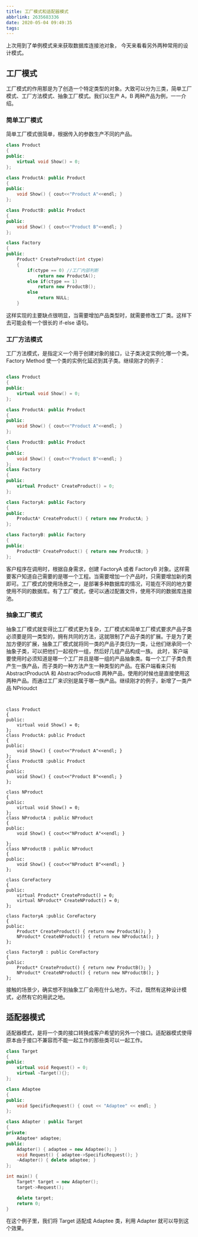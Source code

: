 ```yaml
---
title: 工厂模式和适配器模式
abbrlink: 2635683336
date: 2020-05-04 09:49:35
tags:
---
```

上次用到了单例模式来来获取数据库连接池对象， 今天来看看另外两种常用的设计模式。
<!--more-->

## 工厂模式
工厂模式的作用那是为了创造一个特定类型的对象。大致可以分为三类，简单工厂模式、工厂方法模式、抽象工厂模式。我们以生产 A，B 两种产品为例，一一介绍。

### 简单工厂模式
简单工厂模式很简单，根据传入的参数生产不同的产品。
```c++
class Product
{  
public:  
    virtual void Show() = 0;
};  

class ProductA: public Product  
{  
public:  
    void Show() { cout<<"Product A"<<endl; }  
};  

class ProductB: public Product  
{  
public:  
    void Show() { cout<<"Product B"<<endl; }  
};  

class Factory  
{  
public:   
    Product* CreateProduct(int ctype)  
    {  
        if(ctype == 0) //工厂内部判断  
            return new ProductA(); 
        else if(ctype == 1)  
            return new ProductB(); 
        else  
            return NULL;  
    }  
```
这样实现的主要缺点很明显，当需要增加产品类型时，就需要修改工厂类。这样下去可能会有一个很长的 if-else 语句。

### 工厂方法模式
工厂方法模式，是指定义一个用于创建对象的接口，让子类决定实例化哪一个类。Factory Method 使一个类的实例化延迟到其子类。继续刚才的例子：
```c++

class Product  
{  
public:  
    virtual void Show() = 0;
};  

class ProductA: public Product  
{  
public:  
    void Show() { cout<<"Product A"<<endl; }  
};  

class ProductB: public Product  
{  
public:  
    void Show() { cout<<"Product B"<<endl; }  
};  
class Factory  
{  
public:  
    virtual Product* CreateProduct() = 0;
};  

class FactoryA: public Factory  
{  
public:  
    ProductA* CreateProduct() { return new ProductA; }  
};  

class FactoryB: public Factory  
{  
public:  
    ProductB* CreateProduct() { return new ProductB; }  
}; 

```
客户程序在调用时，根据自身需求，创建 FactoryA 或者 FactoryB 对象。这样需要客户知道自己需要的是哪一个工程。当需要增加一个产品时，只需要增加新的类即可。工厂模式的使用场景之一，是部署多种数据库的情况，可能在不同的地方要使用不同的数据库。有了工厂模式，便可以通过配置文件，使用不同的数据库连接池。

### 抽象工厂模式
抽象工厂模式就变得比工厂模式更为复杂，工厂模式和简单工厂模式要求产品子类必须要是同一类型的，拥有共同的方法，这就限制了产品子类的扩展。于是为了更加方便的扩展，抽象工厂模式就将同一类的产品子类归为一类，让他们继承同一个抽象子类，可以把他们一起视作一组，然后好几组产品构成一族。
此时，客户端要使用时必须知道是哪一个工厂并且是哪一组的产品抽象类。每一个工厂子类负责产生一族产品，而子类的一种方法产生一种类型的产品。在客户端看来只有 AbstractProductA 和 AbstractProductB 两种产品，使用的时候也是直接使用这两种产品。而通过工厂来识别是属于哪一族产品。继续刚才的例子，新增了一类产品 NPrioudct
```


class Product   
{  
public:  
    virtual void Show() = 0;
};  
class ProductA: public Product    
{  
public:  
    void Show() { cout<<"Product A"<<endl; }  
};  
class ProductB :public Product  
{  
public:  
    void Show() { cout<<"Product B"<<endl; }  
};  

class NProduct    
{  
public:  
    virtual void Show() = 0;
};  
class NProductA : public NProduct    
{  
public:  
    void Show() { cout<<"NProduct A"<<endl; }  
  
};  
class NProductB : public NProduct    
{  
public:  
    void Show() { cout<<"NProduct B"<<endl; }  
};  

class CoreFactory    
{  
public:  
    virtual Product* CreateProduct() = 0;
    virtual NProduct* CreateNProduct() = 0;
};  

class FactoryA :public CoreFactory  
{  
public:  
    Product* CreateProduct() { return new ProductA(); }  
    NProduct* CreateNProduct() { return new NProductA(); }  
};  

class FactoryB : public CoreFactory  
{  
public:  
    Product* CreateProduct() { return new ProductB(); }  
    NProduct* CreateNProduct() { return new NProductB(); }  
}; 

```
接触的场景少，确实想不到抽象工厂会用在什么地方。不过，既然有这种设计模式，必然有它的用武之地。


## 适配器模式
适配器模式，是将一个类的接口转换成客户希望的另外一个接口。适配器模式使得原本由于接口不兼容而不能一起工作的那些类可以一起工作。
```c++
class Target 
{
public:
    virtual void Request() = 0;
    virtual ~Target(){};
};

class Adaptee 
{ 
public:
    void SpecificRequest() { cout << "Adaptee" << endl; }
};

class Adapter : public Target 
{
private:
    Adaptee* adaptee;
public:
    Adapter() { adaptee = new Adaptee(); }
    void Request() { adaptee->SpecificRequest(); }  
    ~Adapter() { delete adaptee; }
};

int main() {
    Target* target = new Adapter();
    target->Request();

    delete target;
    return 0;
}
```
在这个例子里，我们将 Target 适配成 Adaptee 类，利用 Adapter 就可以导到这个效果。


